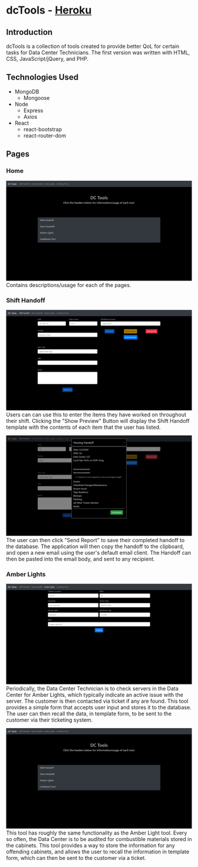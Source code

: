 # dcTools - [Heroku](https://dctools.herokuapp.com/)

## Introduction
dcTools is a collection of tools created to provide better QoL for certain tasks for Data Center Technicians.  The first version was written with HTML, CSS, JavaScript/jQuery, and PHP.  

## Technologies Used
- MongoDB
  - Mongoose
- Node
  - Express
  - Axios
- React
  - react-bootstrap
  - react-router-dom


## Pages
### Home
![Home Page](/imgs/home.png)
Contains descriptions/usage for each of the pages.

### Shift Handoff
![Shift Handoff](/imgs/handoff.png)
Users can can use this to enter the items they have worked on throughout their shift.  Clicking the "Show Preview" Button will display the Shift Handoff template with the contents of each item that the user has listed.

![Handoff_Preview](/imgs/handoff_preview.png)
The user can then click "Send Report" to save their completed handoff to the database.  The application will then copy the handoff to the clipboard, and open a new email using the user's default email client.  The Handoff can then be pasted into the email body, and sent to any recipient.


### Amber Lights
![Amber Lights](/imgs/amber.png)
Periodically, the Data Center Technician is to check servers in the Data Center for Amber Lights, which typically indicate an active issue with the server.  The customer is then contacted via ticket if any are found.  This tool provides a simple form that accepts user input and stores it to the database.  The user can then recall the data, in template form, to be sent to the customer via their ticketing system.


![Cardboard Tool](/imgs/home.png)
This tool has roughly the same functionality as the Amber Light tool.  Every so often, the Data Center is to be audited for combustible materials stored in the cabinets.  This tool provides a way to store the information for any offending cabinets, and allows the user to recall the information in template form, which can then be sent to the customer via a ticket.